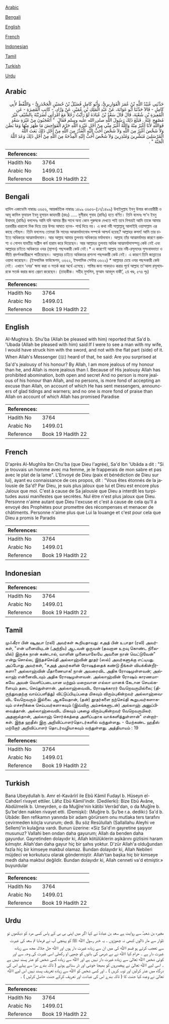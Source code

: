 [Arabic](#arabic)

[Bengali](#bengali)

[English](#english)

[French](#french)

[Indonesian](#indonesian)

[Tamil](#tamil)

[Turkish](#turkish)

[Urdu](#urdu)

## Arabic


<div dir="rtl" lang="ar" style={{fontSize:'larger',backgroundColor:'#f8f9fa',padding:20}}>
حَدَّثَنِي عُبَيْدُ اللَّهِ بْنُ عُمَرَ الْقَوَارِيرِيُّ، وَأَبُو كَامِلٍ فُضَيْلُ بْنُ حُسَيْنٍ الْجَحْدَرِيُّ - وَاللَّفْظُ لأَبِي كَامِلٍ - قَالاَ حَدَّثَنَا أَبُو عَوَانَةَ، عَنْ عَبْدِ الْمَلِكِ بْنِ عُمَيْرٍ، عَنْ وَرَّادٍ، - كَاتِبِ الْمُغِيرَةِ - عَنِ الْمُغِيرَةِ بْنِ شُعْبَةَ، قَالَ قَالَ سَعْدُ بْنُ عُبَادَةَ لَوْ رَأَيْتُ رَجُلاً مَعَ امْرَأَتِي لَضَرَبْتُهُ بِالسَّيْفِ غَيْرَ مُصْفِحٍ عَنْهُ ‏.‏ فَبَلَغَ ذَلِكَ رَسُولَ اللَّهِ صلى الله عليه وسلم فَقَالَ ‏ "‏ أَتَعْجَبُونَ مِنْ غَيْرَةِ سَعْدٍ فَوَاللَّهِ لأَنَا أَغْيَرُ مِنْهُ وَاللَّهُ أَغْيَرُ مِنِّي مِنْ أَجْلِ غَيْرَةِ اللَّهِ حَرَّمَ الْفَوَاحِشَ مَا ظَهَرَ مِنْهَا وَمَا بَطَنَ وَلاَ شَخْصَ أَغْيَرُ مِنَ اللَّهِ وَلاَ شَخْصَ أَحَبُّ إِلَيْهِ الْعُذْرُ مِنَ اللَّهِ مِنْ أَجْلِ ذَلِكَ بَعَثَ اللَّهُ الْمُرْسَلِينَ مُبَشِّرِينَ وَمُنْذِرِينَ وَلاَ شَخْصَ أَحَبُّ إِلَيْهِ الْمِدْحَةُ مِنَ اللَّهِ مِنْ أَجْلِ ذَلِكَ وَعَدَ اللَّهُ الْجَنَّةَ ‏"‏ ‏.‏
</div>
<div style={{backgroundColor:'#f8f9fa',padding:20, marginBottom: 10}}><table> <thead> <tr> <th>References:</th> <th></th> </tr> </thead> <tbody><tr><td>Hadith No</td><td>3764</td></tr><tr><td>Arabic No</td><td>1499.01</td></tr><tr><td>Reference</td><td>Book 19 Hadith 22</td></tr></tbody></table></div>

## Bengali


<div dir="ltr" lang="bn" style={{fontSize:'larger',backgroundColor:'#f8f9fa',padding:20}}>
হাদিস একাডেমি নাম্বারঃ ৩৬৫৬, আন্তর্জাতিক নাম্বারঃ ১৪৯৯ ৩৬৫৬-(১৭/১৪৯৯) উবাইদুল্লাহ ইবনু উমার কাওয়ারীরী ও আবূ কামিল ফুযায়ল ইবনু হুসায়ন জাহদারী (রহঃ) ..... মুগীরাহ শুবাহ (রাযিঃ) হতে বর্ণিত। তিনি বলেনঃ সা'দ ইবনু উবাদাহ্ (রাযিঃ) বললেনঃ আমি যদি আমার স্ত্রীর সাথে অন্য কোন পুরুষকে দেখতে পাই তবে নিশ্চয়ই আমি তাকে আমার তরবারীর ধারালো দিক দিয়ে তার উপর আঘাত হানব- পার্শ্ব দিয়ে নয়। এ কথা নবী সাল্লাল্লাহু আলাইহি ওয়াসাল্লাম এর কাছে পৌছল। তিনি বললেনঃ তোমরা কি সাদের আত্মমর্যাদাবোধ সম্পর্কে আশ্চর্য হয়েছ? আল্লাহর কসম! আমি তার চাইতে অধিকতর আত্মমর্যাদাবান। আর আল্লাহ আমার তুলনায় অধিকতর মর্যাদাবান। আল্লাহ তাঁর আত্মমর্যাদার কারণে প্রকাশ্য ও গোপন যাবতীয় অশ্লীল কর্ম হারাম করে দিয়েছেন। আর আল্লাহর তুলনায় অধিক আত্মমর্যাদাসম্পন্ন কেউ নেই এবং আল্লাহর চাইতে অধিকতর ওযর (স্থাপন) পছন্দকারী কেউ নেই।* এ কারণেই আল্লাহ তার নবী-রসূলদের সুসংবাদদাতা ও ভীতি প্রদর্শনকারীরূপে পাঠিয়েছেন। আল্লাহর চাইতে অধিকতর প্রশংসা পছন্দকারী কেউ নেই। এ কারণে তিনি জান্নাতের ওয়াদা করেছেন। (ইসলামিক ফাউন্ডেশন, ৩৬২২, ইসলামিক সেন্টার ৩৬২২) * আল্লাহর চেয়ে ওযর পছন্দকারী কেউ নেই। এখানে ‘ওযর' ক্ষমা করা ও সতর্ক করা অর্থে এসেছে। শাস্তির জন্য পাকড়াও করার পূর্বে আল্লাহ তা'আলা রসূলদেরকে সতর্ক করার জন্য প্রেরণ করেছেন। (তাহকীক। সহীহ মুসলিম, ফুআদ আবদুল বাকী’, ২য় খণ্ড, ৫৭৪ পৃঃ)
</div>
<div style={{backgroundColor:'#f8f9fa',padding:20, marginBottom: 10}}><table> <thead> <tr> <th>References:</th> <th></th> </tr> </thead> <tbody><tr><td>Hadith No</td><td>3764</td></tr><tr><td>Arabic No</td><td>1499.01</td></tr><tr><td>Reference</td><td>Book 19 Hadith 22</td></tr></tbody></table></div>

## English


<div dir="ltr" lang="en" style={{fontSize:'larger',backgroundColor:'#f8f9fa',padding:20}}>
AI-Mughira b. Shu'ba (Allah be pleased with him) reported that Sa'd b. 'Ubada (Allah be pleased with him) said:If I were to see a man with my wife, I would have struck him with the sword, and not with the flat part (side) of it. When Allah's Messenger (ﷺ) heard of that, he said: Are you surprised at Sa'd's jealousy of his honour? By Allah, I am more jealous of my honour than he, and Allah is more jealous than I. Because of His jealousy Allah has prohibited abomination, both open and secret And no person is more jealous of his honour than Allah, and no persons, is more fond of accepting an excuse than Allah, on account of which He has sent messengers, announcers of glad tidings and warners; and no one is more fond of praise than Allah on account of which Allah has promised Paradise
</div>
<div style={{backgroundColor:'#f8f9fa',padding:20, marginBottom: 10}}><table> <thead> <tr> <th>References:</th> <th></th> </tr> </thead> <tbody><tr><td>Hadith No</td><td>3764</td></tr><tr><td>Arabic No</td><td>1499.01</td></tr><tr><td>Reference</td><td>Book 19 Hadith 22</td></tr></tbody></table></div>

## French


<div dir="ltr" lang="fr" style={{fontSize:'larger',backgroundColor:'#f8f9fa',padding:20}}>
D'après Al-Mughîra Ibn Chu'ba (que Dieu l'agrée), Sa'd Ibn 'Ubâda a dit : "Si je trouvais un homme avec ma femme, je le frapperais de mon sabre et pas avec le plat de la lame". L'Envoyé de Dieu (paix et bénédiction de Dieu sur lui), ayant eu connaissance de ces propos, dit : "Vous êtes étonnés de la jalousie de Sa'd? Par Dieu, je suis plus jaloux que lui et Dieu est encore plus Jaloux que moi. C'est à cause de Sa jalousie que Dieu a interdit les turpitudes aussi manifestes que secrètes. Nul être n'est plus jaloux que Dieu. Personne n'aime autant que Dieu l'excuse et c'est à cause de cela qu'Il a envoyé des Prophètes pour promettre des récompenses et menacer de châtiments. Personne n'aime plus que Lui la louange et c'est pour cela que Dieu a promis le Paradis
</div>
<div style={{backgroundColor:'#f8f9fa',padding:20, marginBottom: 10}}><table> <thead> <tr> <th>References:</th> <th></th> </tr> </thead> <tbody><tr><td>Hadith No</td><td>3764</td></tr><tr><td>Arabic No</td><td>1499.01</td></tr><tr><td>Reference</td><td>Book 19 Hadith 22</td></tr></tbody></table></div>

## Indonesian


<div dir="ltr" lang="id" style={{fontSize:'larger',backgroundColor:'#f8f9fa',padding:20}}>

</div>
<div style={{backgroundColor:'#f8f9fa',padding:20, marginBottom: 10}}><table> <thead> <tr> <th>References:</th> <th></th> </tr> </thead> <tbody><tr><td>Hadith No</td><td>3764</td></tr><tr><td>Arabic No</td><td>1499.01</td></tr><tr><td>Reference</td><td>Book 19 Hadith 22</td></tr></tbody></table></div>

## Tamil


<div dir="ltr" lang="ta" style={{fontSize:'larger',backgroundColor:'#f8f9fa',padding:20}}>
முஃகீரா பின் ஷுஅபா (ரலி) அவர்கள் கூறியதாவது: சஅத் பின் உபாதா (ரலி) அவர்கள், "என் மனைவியுடன் (அந்நிய) ஆடவன் ஒருவன் (தவறான உறவு கொண்ட நிலையில்) இருக்க நான் கண்டால், வாளின் முனையாலேயே அவனை நான் வெட்டுவேன்" என்று சொல்ல, இந்தச்செய்தி அல்லாஹ்வின் தூதர் (ஸல்) அவர்களுக்கு எட்டியது. அப்போது அவர்கள், "சஅத் அவர்களின் ரோஷத்தைக் கண்டு நீங்கள் வியக்கின்றீர்களா? அல்லாஹ்வின் மீதாணையாக! நான் அவரைவிட அதிக ரோஷமுள்ளவன்; அல்லாஹ் என்னைவிடவும் அதிக ரோஷமுள்ளவன். அல்லாஹ்வின் ரோஷம் காரணமாகவே அவன் வெளிப்படையான மற்றும் மறைவான எல்லா மானக் கேடான செயல்களையும் தடை செய்துள்ளான். அல்லாஹ்வைவிட ரோஷக்காரர் வேறெவருமில்லை; (திருந்துவதற்கு வாய்ப்பளித்து) விட்டுப்பிடிப்பதை மிகவும் விரும்புகின்றவர் அல்லாஹ்வைவிட வேறெவரும் இல்லை. ஆகவேதான், (தன்) தூதர்களை நற்செய்தி கூறுபவர்களாகவும் எச்சரிக்கை செய்பவர்களாகவும் (இவ்விரு அம்சங்களுடன்) அல்லாஹ் அனுப்பிவைத்தான். அல்லாஹ்வைவிட மிகவும் புகழை விரும்புகின்றவர் வேறெவருமிலர். அதனால்தான், அல்லாஹ் சொர்க்கத்தை அளிப்பதாக வாக்களித்துள்ளான்" என்றார்கள். இந்த ஹதீஸ் இரு அறிவிப்பாளர்தொடர்களில் வந்துள்ளது. - மேற்கண்ட ஹதீஸ் மற்றோர் அறிவிப்பாளர் தொடர்வழியாகவும் வந்துள்ளது. அத்தியாயம் : 19
</div>
<div style={{backgroundColor:'#f8f9fa',padding:20, marginBottom: 10}}><table> <thead> <tr> <th>References:</th> <th></th> </tr> </thead> <tbody><tr><td>Hadith No</td><td>3764</td></tr><tr><td>Arabic No</td><td>1499.01</td></tr><tr><td>Reference</td><td>Book 19 Hadith 22</td></tr></tbody></table></div>

## Turkish


<div dir="ltr" lang="tr" style={{fontSize:'larger',backgroundColor:'#f8f9fa',padding:20}}>
Bana Ubeydullah b. Amr el-Kavârîrî ile Ebû Kâmil Fudayl b. Hüseyn el-Cahderî rivayet ettiler. Lâfız Ebû Kâmil'indir. (Dedilerki): Bize Ebû Avâne, Abdülmelik b. Umeyrden, o da Muğîre'nin kâtibi Verrâd'dan, o da Muğîre b. Şu'be'den naklen rivayet etti. (Demişki): (Muğire b. Şu’be r.a. dediki:) Sa'd b. Ubâde: Ben refikamın yanında bir adam görürsem onu mutlaka ters tarafını çevirmeden kılıçla vururum; dedi. Bu söz Resûlullah (Sallallahu Aleyhi ve Sellem)'in kulağına vardı. Bunun üzerine: «Siz Sa'd'ın gayretine şaşıyor musunuz? Vallahi ben ondan daha gayurum; Allah da benden daha gayurdur. Gayretinden dolayıdır ki, Allah kötülüklerin aşikârını gizlisini haram kılmıştır. Allah'dan daha gayur hiç bir şahıs yoktur. D'zür Allah'a olduğundan fazîa hiç bir kimseye makbul olamaz. Bundan dolayıdır ki, Allah Nebileri müjdeci ve korkutucu olarak göndermiştir. Allah'tan başka hiç bir kimseye medh daha makbul değildir. Bundan dolayıdır ki, Allah cenneti va'd etmiştir.» buyurdular
</div>
<div style={{backgroundColor:'#f8f9fa',padding:20, marginBottom: 10}}><table> <thead> <tr> <th>References:</th> <th></th> </tr> </thead> <tbody><tr><td>Hadith No</td><td>3764</td></tr><tr><td>Arabic No</td><td>1499.01</td></tr><tr><td>Reference</td><td>Book 19 Hadith 22</td></tr></tbody></table></div>

## Urdu


<div dir="rtl" lang="ur" style={{fontSize:'larger',backgroundColor:'#f8f9fa',padding:20}}>
مغیرہ بن شعبہؓ سے روایت ہے سعد بن عبادہؓ نے کہا اگر میں اپنی بی بی کے پاس کسی مرد کو دیکھوں تو تلوار سے مار ڈالوں کبھی نہ چھوڑوں ۔ یہ خبر رسول اﷲ ﷺ کو پہنچی آپ نے فرمایا تم سعد کی غیرت سے تعجب کرتے ہو قسم اﷲ کی میں ان سے زیادہ غیرت دار ہوں اور اﷲ جل جلالہ مجھ سے زیادہ غیرت دار ہے ۔ حرام کیا اﷲ نے بے شرمی کی باتوں کو چھپی او رکھلی اسی غیرت کی وجہ سے اور کوئی شخص اﷲ تعالیٰ سے زیادہ غیرت دار نہیں ہے اور اﷲ سے زیادہ کسی شخص کو عذر پسند نہیں ہے ۔ اسی لیے اﷲ تعالیٰ نے پیغمبروں کو بھیجا خوشی اور ڈر سناتے ہوئے ( تاکہ بندے سزا سے پہلے اس کی درگاہ میں عذر کرلیں اور توبہ کریں ) ۔ اور کسی شخص کو اﷲ سے زیادہ تعریف پسند نہیں اس لیے اﷲ تعالیٰ نے وعدہ کیا جنت کا ( تاکہ بندے اس کی عبادت اور تعریف کرکے جنت حاصل کرلیں ) ۔
</div>
<div style={{backgroundColor:'#f8f9fa',padding:20, marginBottom: 10}}><table> <thead> <tr> <th>References:</th> <th></th> </tr> </thead> <tbody><tr><td>Hadith No</td><td>3764</td></tr><tr><td>Arabic No</td><td>1499.01</td></tr><tr><td>Reference</td><td>Book 19 Hadith 22</td></tr></tbody></table></div>